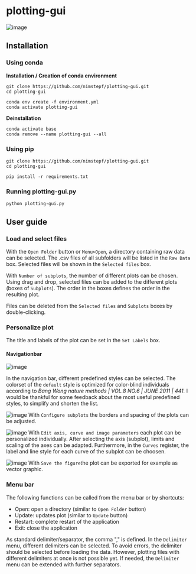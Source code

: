 # plotting-gui


![image](https://user-images.githubusercontent.com/91268311/147108300-ced11974-5574-4469-90f0-2fa98a397a11.png)



## Installation

### Using conda

**Installation / Creation of conda environment**
```
git clone https://github.com/nimstepf/plotting-gui.git
cd plotting-gui

conda env create -f environment.yml
conda activate plotting-gui
```

**Deinstallation**
```
conda activate base
conda remove --name plotting-gui --all
```



### Using pip

```
git clone https://github.com/nimstepf/plotting-gui.git
cd plotting-gui

pip install -r requirements.txt
```

### Running plotting-gui.py

```
python plotting-gui.py
```




## User guide

### Load and select files

With the ```Open Folder``` button or ```Menu>Open```, a directory containing raw data can be selected. The .csv files of all subfolders will be listed in the ```Raw Data``` box. Selected files will be shown in the ```Selected files``` box. 

With ```Number of subplots```, the number of different plots can be chosen. Using drag and drop, selected files can be added to the different plots (boxes of ```Subplots```). The order in the boxes defines the order in the resulting plot. 

Files can be deleted from the ```Selected files``` and ```Subplots``` boxes by double-clicking.


### Personalize plot

The title and labels of the plot can be set in the ```Set Labels``` box. 

#### Navigationbar

![image](https://user-images.githubusercontent.com/91268311/147067514-5d5f0b6a-fdf7-499d-ae01-6d0501363b9d.png)

In the navigation bar, different predefined styles can be selected. The colorset of the ```default``` style is optimized for color-blind individuals according to _Bang Wong nature methods | VOL.8 NO.6 | JUNE 2011 | 441._ I would be thankful for some feedback about the most useful predefined styles, to simplify and shorten the list.

![image][Configure subplots] With ```Configure subplots``` the borders and spacing of the plots can be adjusted.

![image][Edit axis] With ```Edit axis, curve and image parameters``` each plot can be personalized individually. After selecting the axis (subplot), limits and scaling of the axes can be adapted. Furthermore, in the ```Curves``` register, the label and line style for each curve of the subplot can be choosen.  

![image][Save the figue] With ```Save the figure```the plot can be exported for example as vector graphic.

[Configure subplots]: https://user-images.githubusercontent.com/91268311/147072567-3e5ba31a-d0b6-4597-8a68-84435565bef1.png
[Edit axis]: https://user-images.githubusercontent.com/91268311/147072701-a059f21a-aad6-40fc-8ab8-a0c249fdb3ff.png
[Save the figue]: https://user-images.githubusercontent.com/91268311/147072776-8ceb16c8-bc49-4c0e-8f87-20937da7de35.png

### Menu bar

The following functions can be called from the menu bar or by shortcuts:
- Open: open a directory (similar to ```Open Folder``` button)
- Update: updates plot (similar to ```Update``` button)
- Restart: complete restart of the application
- Exit: close the application

As standard delimiter/separator, the comma "," is defined. In the ```Delimiter``` menu, different delimiters can be selected. To avoid errors, the delimiter should be selected before loading the data. However, plotting files with different delimiters at once is not possible yet. If needed, the ```Delimiter``` menu can be extended with further separators.
